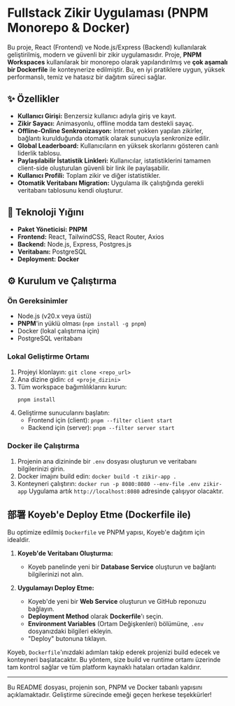 # Fullstack Zikir Uygulaması (PNPM Monorepo & Docker)

Bu proje, React (Frontend) ve Node.js/Express (Backend) kullanılarak geliştirilmiş, modern ve güvenli bir zikir uygulamasıdır. Proje, **PNPM Workspaces** kullanılarak bir monorepo olarak yapılandırılmış ve **çok aşamalı bir Dockerfile** ile konteynerize edilmiştir. Bu, en iyi pratiklere uygun, yüksek performanslı, temiz ve hatasız bir dağıtım süreci sağlar.

## ✨ Özellikler

- **Kullanıcı Girişi:** Benzersiz kullanıcı adıyla giriş ve kayıt.
- **Zikir Sayacı:** Animasyonlu, offline modda tam destekli sayaç.
- **Offline-Online Senkronizasyon:** İnternet yokken yapılan zikirler, bağlantı kurulduğunda otomatik olarak sunucuyla senkronize edilir.
- **Global Leaderboard:** Kullanıcıların en yüksek skorlarını gösteren canlı liderlik tablosu.
- **Paylaşılabilir İstatistik Linkleri:** Kullanıcılar, istatistiklerini tamamen client-side oluşturulan güvenli bir link ile paylaşabilir.
- **Kullanıcı Profili:** Toplam zikir ve diğer istatistikler.
- **Otomatik Veritabanı Migration:** Uygulama ilk çalıştığında gerekli veritabanı tablosunu kendi oluşturur.

## 🚀 Teknoloji Yığını

- **Paket Yöneticisi:** **PNPM**
- **Frontend:** React, TailwindCSS, React Router, Axios
- **Backend:** Node.js, Express, Postgres.js
- **Veritabanı:** PostgreSQL
- **Deployment:** **Docker**

## ⚙️ Kurulum ve Çalıştırma

### Ön Gereksinimler
- Node.js (v20.x veya üstü)
- **PNPM**'in yüklü olması (`npm install -g pnpm`)
- Docker (lokal çalıştırma için)
- PostgreSQL veritabanı

### Lokal Geliştirme Ortamı
1. Projeyi klonlayın: `git clone <repo_url>`
2. Ana dizine gidin: `cd <proje_dizini>`
3. Tüm workspace bağımlılıklarını kurun:
   ```bash
   pnpm install
   ```
4. Geliştirme sunucularını başlatın:
   - Frontend için (client): `pnpm --filter client start`
   - Backend için (server): `pnpm --filter server start`

### Docker ile Çalıştırma
1. Projenin ana dizininde bir `.env` dosyası oluşturun ve veritabanı bilgilerinizi girin.
2. Docker imajını build edin: `docker build -t zikir-app .`
3. Konteyneri çalıştırın: `docker run -p 8080:8080 --env-file .env zikir-app`
   Uygulama artık `http://localhost:8080` adresinde çalışıyor olacaktır.

## 部署 Koyeb'e Deploy Etme (Dockerfile ile)

Bu optimize edilmiş `Dockerfile` ve PNPM yapısı, Koyeb'e dağıtım için idealdir.

1. **Koyeb'de Veritabanı Oluşturma:**
   - Koyeb panelinde yeni bir **Database Service** oluşturun ve bağlantı bilgilerinizi not alın.

2. **Uygulamayı Deploy Etme:**
   - Koyeb'de yeni bir **Web Service** oluşturun ve GitHub reponuzu bağlayın.
   - **Deployment Method** olarak **Dockerfile**'ı seçin.
   - **Environment Variables** (Ortam Değişkenleri) bölümüne, `.env` dosyanızdaki bilgileri ekleyin.
   - "Deploy" butonuna tıklayın.

Koyeb, `Dockerfile`'ınızdaki adımları takip ederek projenizi build edecek ve konteyneri başlatacaktır. Bu yöntem, size build ve runtime ortamı üzerinde tam kontrol sağlar ve tüm platform kaynaklı hataları ortadan kaldırır.

---

Bu README dosyası, projenin son, PNPM ve Docker tabanlı yapısını açıklamaktadır. Geliştirme sürecinde emeği geçen herkese teşekkürler!
